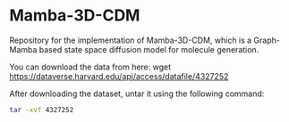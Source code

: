 # Mamba-3D-CDM

Repository for the implementation of Mamba-3D-CDM, which is a Graph-Mamba based state space diffusion model for molecule generation.

You can download the data from here:  wget https://dataverse.harvard.edu/api/access/datafile/4327252

After downloading the dataset, untar it using the following command:

```bash
tar -xvf 4327252
